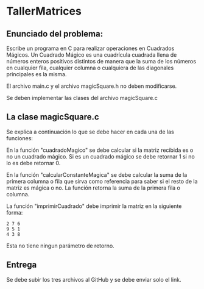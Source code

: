 # TallerMatrices

## Enunciado del problema:
Escribe un programa en C para realizar operaciones en Cuadrados Mágicos. Un Cuadrado Mágico es una cuadrícula cuadrada llena de números enteros positivos distintos de manera que la suma de los números en cualquier fila, cualquier columna o cualquiera de las diagonales principales es la misma.

El archivo main.c y el archivo magicSquare.h no deben modificarse.

Se deben implementar las clases del archivo magicSquare.c

## La clase magicSquare.c

Se explica a continuación lo que se debe hacer en cada una de las funciones:

En la función "cuadradoMagico" se debe calcular si la matriz recibida es o no un cuadrado mágico. Si es un cuadrado mágico se debe retornar 1 si no lo es debe retornar 0.

En la función "calcularConstanteMagica" se debe calcular la suma de la primera columna o fila que sirva como referencia para saber si el resto de la matriz es mágica o no. La función retorna la suma de la primera fila o columna.

La función "imprimirCuadrado" debe imprimir la matriz en la siguiente forma:
```
2 7 6
9 5 1
4 3 8
```
Esta no tiene ningun parámetro de retorno.

## Entrega
Se debe subir los tres archivos al GitHub y se debe enviar solo el link.
